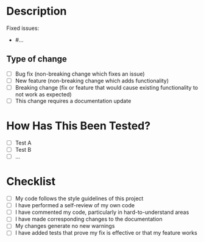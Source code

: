 # Description

<Please include a summary of the change and which issue is fixed.
Please also include relevant motivation and context.>

Fixed issues:
- #...

## Type of change

<Please check the options that are relevant.>

- [ ] Bug fix (non-breaking change which fixes an issue)
- [ ] New feature (non-breaking change which adds functionality)
- [ ] Breaking change (fix or feature that would cause existing functionality to not work as expected)
- [ ] This change requires a documentation update

# How Has This Been Tested?

<Please describe the tests that you ran to verify your changes.
Provide instructions so we can reproduce.
Please also list any relevant details for your test configuration.>

- [ ] Test A
- [ ] Test B
- [ ] ...

# Checklist

<We encourage you to check all the options below before submitting your pull request.
This will help us verify it more quickly.>

- [ ] My code follows the style guidelines of this project
- [ ] I have performed a self-review of my own code
- [ ] I have commented my code, particularly in hard-to-understand areas
- [ ] I have made corresponding changes to the documentation
- [ ] My changes generate no new warnings
- [ ] I have added tests that prove my fix is effective or that my feature works
